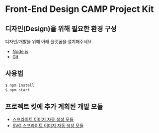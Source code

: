 # Front-End Design CAMP Project Kit

## 디자인(Design)을 위해 필요한 환경 구성

디자인/개발을 위해 아래 플랫폼을 설치해주세요.

- [Node.js](http://nodejs.org)
- [Git](http://git-scm.com)

## 사용법

```sh
$ npm install
$ npm start
```

## 프로젝트 킷에 추가 계획된 개발 모듈

- [스프라이트 이미지 자동 생성 모듈](https://www.npmjs.com/package/ysprite)
- [SVG 스프라이트 이미지 자동 생성 모듈](https://www.npmjs.com/package/svgsprites)